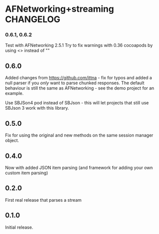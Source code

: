 # AFNetworking+streaming CHANGELOG

### 0.6.1, 0.6.2
Test with AFNetworking 2.5.1
Try to fix warnings with 0.36 cocoapods by using <> instead of ""

## 0.6.0
Added changes from https://github.com/ittna - fix for typos and added a null parser if you _only_ want to parse
chunked responses. The default behaviour is still the same as AFNetworking - see the demo project for an example.

Use SBJSon4 pod instead of SBJson - this will let projects that still use SBJson 3 work with this library.

## 0.5.0
Fix for using the original and new methods on the same session manager object.

## 0.4.0
Now with added JSON item parsing (and framework for adding your own custom item parsing)

## 0.2.0
First real release that parses a stream

## 0.1.0
Initial release.

